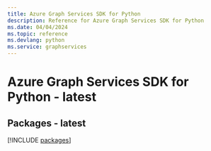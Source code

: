 ```yaml
---
title: Azure Graph Services SDK for Python
description: Reference for Azure Graph Services SDK for Python
ms.date: 04/04/2024
ms.topic: reference
ms.devlang: python
ms.service: graphservices
---
```

# Azure Graph Services SDK for Python - latest
## Packages - latest
[!INCLUDE [packages](graph-services-index.md)]